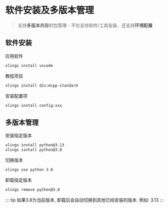 # 软件安装及多版本管理

> 支持**多版本共存**的包管理 - 不仅支持软件/工具安装、还支持**环境配置**

## 软件安装

应用软件

```bash
xlings install vscode
```

教程项目

```bash
xlings install d2x:mcpp-standard
```

安装配置项

```bash
xlings install config:xxx
```

## 多版本管理

安装指定版本

```bash
xlings install python@3.13
xlings isntall python@3.8
```

切换版本

```bash
xlings use python 3.8
```

卸载指定版本

```bash
xlings remove python@3.8
```

::: tip
如果3.8为当前版本, 卸载后会自动切换到其他已经安装的版本. 例如: 3.13
:::